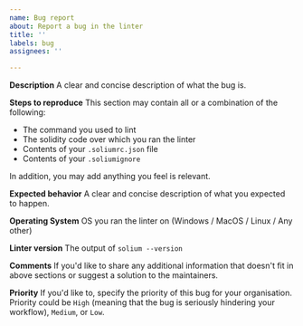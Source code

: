 ```yaml
---
name: Bug report
about: Report a bug in the linter
title: ''
labels: bug
assignees: ''

---
```


**Description**
A clear and concise description of what the bug is.

**Steps to reproduce**
This section may contain all or a combination of the following:

- The command you used to lint
- The solidity code over which you ran the linter
- Contents of your `.soliumrc.json` file
- Contents of your `.soliumignore`

In addition, you may add anything you feel is relevant.

**Expected behavior**
A clear and concise description of what you expected to happen.

**Operating System**
OS you ran the linter on (Windows / MacOS / Linux / Any other)

**Linter version**
The output of `solium --version`

**Comments**
If you'd like to share any additional information that doesn't fit in above sections or suggest a solution to the maintainers.

**Priority**
If you'd like to, specify the priority of this bug for your organisation. Priority could be `High` (meaning that the bug is seriously hindering your workflow), `Medium`, or `Low`.

